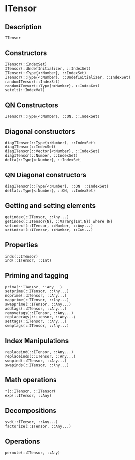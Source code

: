 # ITensor

## Description

```@docs
ITensor
```

## Constructors

```@docs
ITensor(::IndexSet)
ITensor(::UndefInitializer, ::IndexSet)
ITensor(::Type{<:Number}, ::IndexSet)
ITensor(::Type{<:Number}, ::UndefInitializer, ::IndexSet)
randomITensor(::IndexSet)
randomITensor(::Type{<:Number}, ::IndexSet)
setelt(::IndexVal)
```

## QN Constructors

```@docs
ITensor(::Type{<:Number}, ::QN, ::IndexSet)
```

## Diagonal constructors

```@docs
diagITensor(::Type{<:Number}, ::IndexSet)
diagITensor(::IndexSet)
diagITensor(::Vector{<:Number}, ::IndexSet)
diagITensor(::Number, ::IndexSet)
delta(::Type{<:Number}, ::IndexSet)
```

## QN Diagonal constructors

```@docs
diagITensor(::Type{<:Number}, ::QN, ::IndexSet)
delta(::Type{<:Number}, ::QN, ::IndexSet)
```

## Getting and setting elements

```@docs
getindex(::ITensor, ::Any...)
getindex(::ITensor{N}, ::Vararg{Int,N}) where {N}
setindex!(::ITensor, ::Number, ::Any...)
setindex!(::ITensor, ::Number, ::Int...)
```

## Properties

```@docs
inds(::ITensor)
ind(::ITensor, ::Int)
```

## Priming and tagging

```@docs
prime(::ITensor, ::Any...)
setprime(::ITensor, ::Any...)
noprime(::ITensor, ::Any...)
mapprime(::ITensor, ::Any...)
swapprime(::ITensor, ::Any...)
addtags(::ITensor, ::Any...)
removetags(::ITensor, ::Any...)
replacetags(::ITensor, ::Any...)
settags(::ITensor, ::Any...)
swaptags(::ITensor, ::Any...)
```

## Index Manipulations

```@docs
replaceind(::ITensor, ::Any...)
replaceinds(::ITensor, ::Any...)
swapind(::ITensor, ::Any...)
swapinds(::ITensor, ::Any...)
```

## Math operations

```@docs
*(::ITensor, ::ITensor)
exp(::ITensor, ::Any)
```

## Decompositions
```@docs
svd(::ITensor, ::Any...)
factorize(::ITensor, ::Any...)
```

## Operations

```@docs
permute(::ITensor, ::Any)
```

